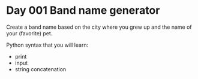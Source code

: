 # Day 001 Band name generator
Create a band name based on the city where you grew up and the name of your (favorite) pet.

Python syntax that you will learn:
- print
- input
- string concatenation

